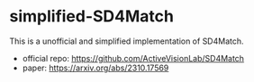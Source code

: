 # simplified-SD4Match

This is a unofficial and simplified implementation of SD4Match.

- official repo: https://github.com/ActiveVisionLab/SD4Match
- paper: https://arxiv.org/abs/2310.17569






